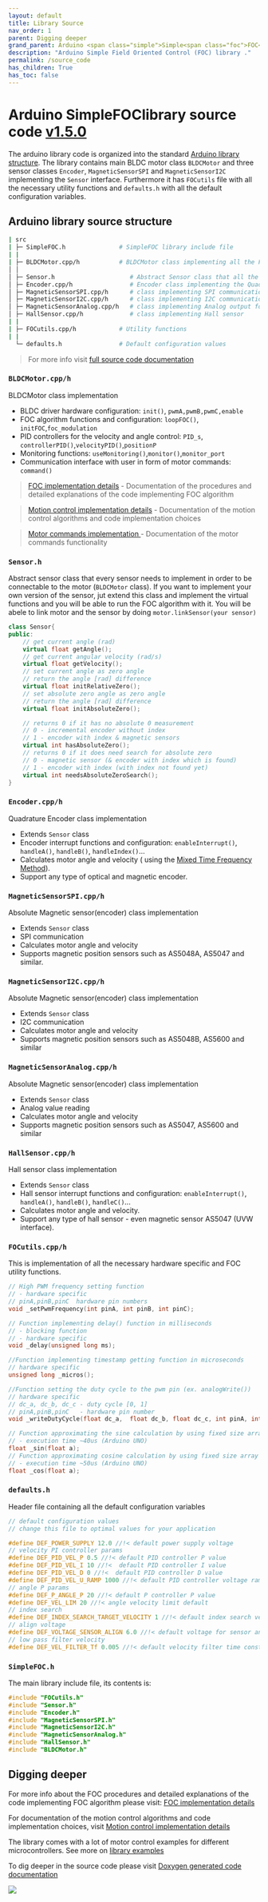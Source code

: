 ```yaml
---
layout: default
title: Library Source
nav_order: 1
parent: Digging deeper
grand_parent: Arduino <span class="simple">Simple<span class="foc">FOC</span>library</span>
description: "Arduino Simple Field Oriented Control (FOC) library ."
permalink: /source_code
has_children: True
has_toc: false
---
```


# Arduino <span class="simple">Simple<span class="foc">FOC</span>library</span> source code [v1.5.0](https://github.com/simplefoc/Arduino-FOC/releases)
The arduino library code is organized into the standard [Arduino library structure](https://github.com/arduino/Arduino/wiki/Library-Manager-FAQ). 
The library contains main BLDC motor class `BLDCMotor` and  three sensor classes `Encoder`, `MagneticSensorSPI` and `MagneticSensorI2C` implementing the `Sensor` interface. Furthermore it has `FOCutils` file with all the necessary utility functions and `defaults.h` with all the default configuration variables.

## Arduino library source structure
```sh
| src
| ├─ SimpleFOC.h               # SimpleFOC library include file
| |
| ├─ BLDCMotor.cpp/h           # BLDCMotor class implementing all the FOC operations
│ │ 
│ ├─ Sensor.h                     # Abstract Sensor class that all the sensors implement
│ ├─ Encoder.cpp/h                # Encoder class implementing the Quadrature encoder operations
│ ├─ MagneticSensorSPI.cpp/h      # class implementing SPI communication for Magnetic sensors
│ ├─ MagneticSensorI2C.cpp/h      # class implementing I2C communication for Magnetic sensors
│ ├─ MagneticSensorAnalog.cpp/h   # class implementing Analog output for Magnetic sensors
│ ├─ HallSensor.cpp/h             # class implementing Hall sensor 
| |
| ├─ FOCutils.cpp/h            # Utility functions 
| |
  └─ defaults.h                # Default configuration values 
```

<blockquote class="info">For more info visit <a href="http://source.simplefoc.com/" target="_blank"> full source code documentation <i class="fa fa-external-link fa-sm"></i></a></blockquote>

### `BLDCMotor.cpp/h`
BLDCMotor class implementation
- BLDC driver hardware configuration: `init()`, `pwmA,pwmB,pwmC,enable`
- FOC algorithm functions and configuration: `loopFOC()`, `initFOC`,`foc_modulation`
- PID controllers for the velocity and angle control: `PID_s`, `controllerPID()`,`velocityPID()`,`positionP`
- Monitoring functions: `useMonitoring()`,`monitor()`,`monitor_port`
- Communication interface with user in form of motor commands: `command()`  

<blockquote class="info"><a href="foc_implementation"><i class="fa fa-copy"></i> FOC implementation details</a> - Documentation of the procedures and detailed explanations of the code implementing FOC algorithm 
</blockquote>
<blockquote class="info">
     <a href="motion_control_implementation"><i class="fa fa-copy"></i> Motion control implementation details</a> - Documentation of the motion control algorithms and code implementation choices
</blockquote><blockquote class="info">
     <a href="commands_source"><i class="fa fa-copy"></i> Motor commands implementation </a> - Documentation of the motor commands functionality
</blockquote>


### `Sensor.h`
Abstract sensor class that every sensor needs to implement in order to be connectable to the motor (`BLDCMotor` class). 
If you want to implement your own version of the sensor, jut extend this class and implement the virtual functions and you will be able to run the FOC algorithm with it.
You will be abele to link motor and the sensor by doing `motor.linkSensor(your sensor)`
```cpp
class Sensor{
public:
    // get current angle (rad) 
    virtual float getAngle();
    // get current angular velocity (rad/s)
    virtual float getVelocity();
    // set current angle as zero angle 
    // return the angle [rad] difference
    virtual float initRelativeZero();
    // set absolute zero angle as zero angle
    // return the angle [rad] difference
    virtual float initAbsoluteZero();

    // returns 0 if it has no absolute 0 measurement
    // 0 - incremental encoder without index
    // 1 - encoder with index & magnetic sensors
    virtual int hasAbsoluteZero();
    // returns 0 if it does need search for absolute zero
    // 0 - magnetic sensor (& encoder with index which is found)
    // 1 - encoder with index (with index not found yet)
    virtual int needsAbsoluteZeroSearch();
}
```

### `Encoder.cpp/h`
Quadrature Encoder class implementation  
- Extends `Sensor` class
- Encoder interrupt functions and configuration: `enableInterrupt()`, `handleA()`, `handleB()`, `handleIndex()`...
- Calculates motor angle and velocity ( using the [Mixed Time Frequency Method](https://github.com/askuric/Arduino-Mixed-Time-Frequency-Method)). 
- Support any type of optical and magnetic encoder. 

### `MagneticSensorSPI.cpp/h` 
Absolute Magnetic sensor(encoder) class implementation
- Extends `Sensor` class
- SPI communication 
- Calculates motor angle and velocity
- Supports magnetic position sensors such as AS5048A, AS5047 and similar. 

### `MagneticSensorI2C.cpp/h`
Absolute Magnetic sensor(encoder) class implementation
- Extends `Sensor` class
- I2C communication
- Calculates motor angle and velocity
- Supports magnetic position sensors such as AS5048B, AS5600 and similar 
   
### `MagneticSensorAnalog.cpp/h`
Absolute Magnetic sensor(encoder) class implementation
- Extends `Sensor` class
- Analog value reading
- Calculates motor angle and velocity
- Supports magnetic position sensors such as AS5047, AS5600 and similar 

### `HallSensor.cpp/h`
Hall sensor class implementation  
- Extends `Sensor` class
- Hall sensor interrupt functions and configuration: `enableInterrupt()`, `handleA()`, `handleB()`, `handleC()`...
- Calculates motor angle and velocity. 
- Support any type of hall sensor - even magnetic sensor AS5047 (UVW interface). 


### `FOCutils.cpp/h`
This is implementation of all the necessary hardware specific and FOC utility functions.
```cpp
// High PWM frequency setting function
// - hardware specific
// pinA,pinB,pinC  hardware pin numbers
void _setPwmFrequency(int pinA, int pinB, int pinC);

// Function implementing delay() function in milliseconds 
// - blocking function
// - hardware specific
void _delay(unsigned long ms);

//Function implementing timestamp getting function in microseconds
// hardware specific
unsigned long _micros();

//Function setting the duty cycle to the pwm pin (ex. analogWrite())
// hardware specific
// dc_a, dc_b, dc_c - duty cycle [0, 1]
// pinA,pinB,pinC   - hardware pin number 
void _writeDutyCycle(float dc_a,  float dc_b, float dc_c, int pinA, int pinB, int pinC );

// Function approximating the sine calculation by using fixed size array
// - execution time ~40us (Arduino UNO)
float _sin(float a);
// Function approximating cosine calculation by using fixed size array
// - execution time ~50us (Arduino UNO)
float _cos(float a);
```


### `defaults.h`
Header file containing all the default configuration variables
```cpp
// default configuration values
// change this file to optimal values for your application

#define DEF_POWER_SUPPLY 12.0 //!< default power supply voltage
// velocity PI controller params
#define DEF_PID_VEL_P 0.5 //!< default PID controller P value
#define DEF_PID_VEL_I 10 //!<  default PID controller I value
#define DEF_PID_VEL_D 0 //!<  default PID controller D value
#define DEF_PID_VEL_U_RAMP 1000 //!< default PID controller voltage ramp value
// angle P params
#define DEF_P_ANGLE_P 20 //!< default P controller P value
#define DEF_VEL_LIM 20 //!< angle velocity limit default
// index search 
#define DEF_INDEX_SEARCH_TARGET_VELOCITY 1 //!< default index search velocity
// align voltage
#define DEF_VOLTAGE_SENSOR_ALIGN 6.0 //!< default voltage for sensor and motor zero alignemt
// low pass filter velocity
#define DEF_VEL_FILTER_Tf 0.005 //!< default velocity filter time constant
```

### `SimpleFOC.h`
The main library include file, its contents is:
```cpp
#include "FOCutils.h"
#include "Sensor.h"
#include "Encoder.h"
#include "MagneticSensorSPI.h"
#include "MagneticSensorI2C.h"
#include "MagneticSensorAnalog.h"
#include "HallSensor.h"
#include "BLDCMotor.h"
```


## Digging deeper

For more info about the FOC procedures and detailed explanations of the code implementing FOC algorithm please visit: <a href="foc_implementation"> FOC implementation details <i class="fa fa-external-link fa-sm"></i></a>

For documentation of the motion control algorithms and code implementation choices, visit <a href="motion_control_implementation"> Motion control implementation details <i class="fa fa-external-link fa-sm"></i></a>

The library comes with a lot of motor control examples for different microcontrollers. See more on [library examples <i class="fa fa-external-link"></i>](library_examples)

To dig deeper in the source code please visit <a href="http://source.simplefoc.com/" target="_blank"> Doxygen generated code documentation <i class="fa fa-external-link fa-sm"></i></a>

<div class="image_icon width80" >
    <a href="http://source.simplefoc.com/" target="_blank">
        <img src="extras/Images/source_docs.jpg" >
        <i class="fa fa-external-link-square fa-2x"></i>
    </a>
</div>

